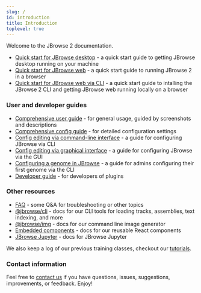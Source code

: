 ```yaml
---
slug: /
id: introduction
title: Introduction
toplevel: true
---
```


Welcome to the JBrowse 2 documentation.

- [Quick start for JBrowse desktop](/docs/quickstarts/quickstart_desktop) - a quick start guide
  to getting JBrowse desktop running on your machine
- [Quick start for JBrowse web](/docs/quickstarts/quickstart_web) - a quick start guide to running JBrowse 2 in a browser
- [Quick start for JBrowse web via CLI](/docs/quickstarts/quickstart_cli) - a quick start guide to intalling the JBrowse 2 CLI and getting JBrowse web running locally on a browser

### User and developer guides

- [Comprehensive user guide](/docs/userguides/userguide_comp) - for general usage, guided by screenshots and descriptions
- [Comprehensive config guide](/docs/userguides/userguide_config_comp) - for detailed configuration settings
- [Config editing via command-line interface](/docs/userguides/userguide_cli) - a guide for configuring JBrowse via CLI
- [Config editing via graphical interface](/docs/userguides/userguide_gui) - a guide for configuring JBrowse via the GUI
- [Configuring a genome in JBrowse](/docs/userguides/userguide_genome) - a guide for admins configuring their first genome via the CLI
- [Developer guide](/docs/devguides/developer_guide) - for developers of plugins

### Other resources

- [FAQ](faq) - some Q&A for troubleshooting or other topics
- [@jbrowse/cli](cli) - docs for our CLI tools for loading tracks, assemblies,
  text indexing, and more
- [@jbrowse/img](https://www.npmjs.com/package/@jbrowse/img) - docs for our
  command line image generator
- [Embedded components](embedded_components) - docs for our reusable React
  components
- [JBrowse Jupyter](/docs) - docs for JBrowse Jupyter

We also keep a log of our previous training classes, checkout our [tutorials](/docs/tutorials/).

### Contact information

Feel free to [contact us](/contact) if you have questions, issues, suggestions,
improvements, or feedback. Enjoy!
